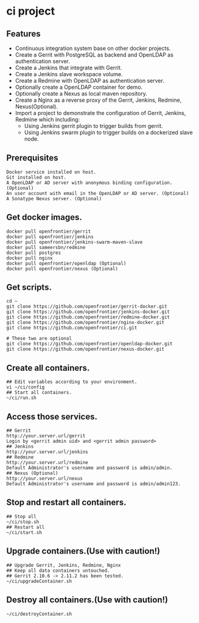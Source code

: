 # ci project
## Features
* Continuous integration system base on other docker projects.
* Create a Gerrit with PostgreSQL as backend and OpenLDAP as authentication server.
* Create a Jenkins that integrate with Gerrit.
* Create a Jenkins slave workspace volume.
* Create a Redmine with OpenLDAP as authentication server.
* Optionally create a OpenLDAP container for demo.
* Optionally create a Nexus as local maven repository.
* Create a Nginx as a reverse proxy of the Gerrit, Jenkins, Redmine, Nexus(Optional).
* Import a project to demonstrate the configuration of Gerrit, Jenkins, Redmine which including:
  * Using Jenkins gerrit plugin to trigger builds from gerrit.
  * Using Jenkins swarm plugin to trigger builds on a dockerized slave node.

## Prerequisites
    Docker service installed on host.
    Git installed on host.
    A OpenLDAP or AD server with anonymous binding configuration. (Optional)
    An user account with email in the OpenLDAP or AD server. (Optional)
    A Sonatype Nexus server. (Optional)

## Get docker images.
    docker pull openfrontier/gerrit
    docker pull openfrontier/jenkins
    docker pull openfrontier/jenkins-swarm-maven-slave
    docker pull sameersbn/redmine
    docker pull postgres
    docker pull nginx
    docker pull openfrontier/openldap (Optional)
    docker pull openfrontier/nexus (Optional)

## Get scripts.
    cd ~
    git clone https://github.com/openfrontier/gerrit-docker.git
    git clone https://github.com/openfrontier/jenkins-docker.git
    git clone https://github.com/openfrontier/redmine-docker.git
    git clone https://github.com/openfrontier/nginx-docker.git
    git clone https://github.com/openfrontier/ci.git

    # These two are optional
    git clone https://github.com/openfrontier/openldap-docker.git
    git clone https://github.com/openfrontier/nexus-docker.git

## Create all containers.
    ## Edit variables according to your environment.
    vi ~/ci/config
    ## Start all containers.
    ~/ci/run.sh

## Access those services.
    ## Gerrit
    http://your.server.url/gerrit
    Login by <gerrit admin uid> and <gerrit admin password>
    ## Jenkins
    http://your.server.url/jenkins
    ## Redmine
    http://your.server.url/redmine
    Default Administrator's username and password is admin/admin.
    ## Nexus (Optional)
    http://your.server.url/nexus
    Default Administrator's username and password is admin/admin123.

## Stop and restart all containers.
    ## Stop all
    ~/ci/stop.sh
    ## Restart all
    ~/ci/start.sh

## Upgrade containers.(Use with caution!)
    ## Upgrade Gerrit, Jenkins, Redmine, Nginx
    ## Keep all data containers untouched.
    ## Gerrit 2.10.6 -> 2.11.2 has been tested.
    ~/ci/upgradeContainer.sh

## Destroy all containers.(Use with caution!) 
    ~/ci/destroyContainer.sh
